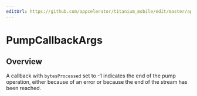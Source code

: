 ```yaml
---
editUrl: https://github.com/appcelerator/titanium_mobile/edit/master/apidoc/Titanium/Stream/Stream.yml
---
```

# PumpCallbackArgs

<TypeHeader/>

## Overview

A callback with `bytesProcessed` set to -1 indicates the end of the
pump operation, either because of an error or because the end of the
stream has been reached.

<ApiDocs/>
